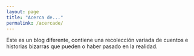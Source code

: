 ```yaml
---
layout: page
title: "Acerca de..."
permalink: /acercade/
---
```

Este es un blog diferente, contiene una recolección variada de cuentos e historias bizarras que pueden o haber pasado en la realidad.

